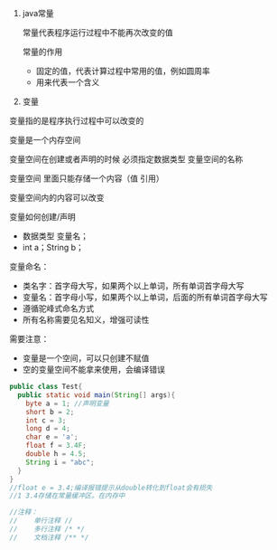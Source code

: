1. java常量

   常量代表程序运行过程中不能再次改变的值

   常量的作用

   - 固定的值，代表计算过程中常用的值，例如圆周率
   - 用来代表一个含义

2. 变量

  变量指的是程序执行过程中可以改变的
  
  变量是一个内存空间
  
  变量空间在创建或者声明的时候 必须指定数据类型 变量空间的名称
  
  变量空间 里面只能存储一个内容（值 引用）
  
  变量空间内的内容可以改变
  
  变量如何创建/声明
  
  - 数据类型 变量名；
  - int a；String b；
  
  变量命名：
  
  - 类名字：首字母大写，如果两个以上单词，所有单词首字母大写
  - 变量名：首字母小写，如果两个以上单词，后面的所有单词首字母大写
  - 遵循驼峰式命名方式
  - 所有名称需要见名知义，增强可读性
  
  需要注意：
  
  - 变量是一个空间，可以只创建不赋值
  - 空的变量空间不能拿来使用，会编译错误
  
  ```java
  public class Test{
    public static void main(String[] args){
      byte a = 1; //声明变量
      short b = 2;
      int c = 3;
      long d = 4;
      char e = 'a';
      float f = 3.4F;
      double h = 4.5;
      String i = "abc";
    }
  }
  //float e = 3.4;编译报错提示从double转化到float会有损失
  //1 3.4存储在常量缓冲区。在内存中	
  
  //注释：
  //	单行注释 //
  //	多行注释 /* */
  //	文档注释 /** */
  ```
  



  
